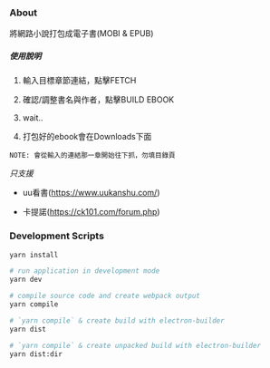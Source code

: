### About

將網路小說打包成電子書(MOBI & EPUB)

##### 使用說明

1. 輸入目標章節連結，點擊FETCH

2. 確認/調整書名與作者，點擊BUILD EBOOK

3. wait..

4. 打包好的ebook會在Downloads下面

`NOTE: 會從輸入的連結那一章開始往下抓，勿填目錄頁`

*只支援*

* uu看書(https://www.uukanshu.com/)

* 卡提諾(https://ck101.com/forum.php)

### Development Scripts

```bash
yarn install

# run application in development mode
yarn dev

# compile source code and create webpack output
yarn compile

# `yarn compile` & create build with electron-builder
yarn dist

# `yarn compile` & create unpacked build with electron-builder
yarn dist:dir
```
